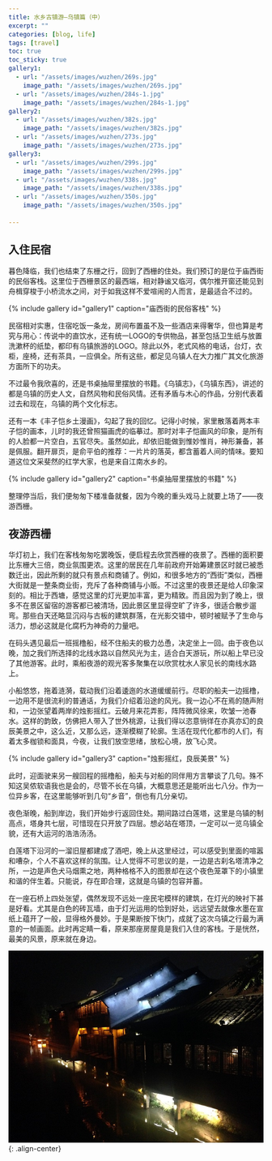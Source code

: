```yaml
---
title: 水乡古镇游—乌镇篇（中）
excerpt: ""
categories: [blog, life]
tags: [travel]
toc: true
toc_sticky: true
gallery1:
  - url: "/assets/images/wuzhen/269s.jpg"
    image_path: "/assets/images/wuzhen/269s.jpg"
  - url: "/assets/images/wuzhen/284s-1.jpg"
    image_path: "/assets/images/wuzhen/284s-1.jpg"
gallery2:
  - url: "/assets/images/wuzhen/382s.jpg"
    image_path: "/assets/images/wuzhen/382s.jpg"
  - url: "/assets/images/wuzhen/273s.jpg"
    image_path: "/assets/images/wuzhen/273s.jpg"
gallery3:
  - url: "/assets/images/wuzhen/299s.jpg"
    image_path: "/assets/images/wuzhen/299s.jpg"
  - url: "/assets/images/wuzhen/338s.jpg"
    image_path: "/assets/images/wuzhen/338s.jpg"
  - url: "/assets/images/wuzhen/350s.jpg"
    image_path: "/assets/images/wuzhen/350s.jpg"

---
```


## 入住民宿

暮色降临，我们也结束了东栅之行，回到了西栅的住处。我们预订的是位于庙西街的民俗客栈。这里位于西栅景区的最西端，相对静谧又临河，偶尔推开窗还能见到舟楫穿梭于小桥流水之间，对于如我这样不爱喧闹的人而言，是最适合不过的。

{% include gallery id="gallery1" caption="庙西街的民俗客栈" %}

民宿相对实惠，住宿吃饭一条龙，房间布置虽不及一些酒店来得奢华，但也算是考究与用心：传说中的直饮水，还有统一LOGO的专供物品，甚至包括卫生纸与放置洗漱杯的纸垫，都印有乌镇旅游的LOGO。除此以外，老式风格的电话，台灯，衣柜，座椅，还有茶具，一应俱全。所有这些，都足见乌镇人在大力推广其文化旅游方面所下的功夫。

不过最令我欣喜的，还是书桌抽屉里摆放的书籍。《乌镇志》，《乌镇东西》，讲述的都是乌镇的历史人文，自然风物和民俗风情。还有矛盾与木心的作品，分别代表着过去和现在，乌镇的两个文化标志。

还有一本《丰子恺乡土漫画》，勾起了我的回忆。记得小时候，家里散落着两本丰子恺的画本，儿时的我还曾照猫画虎的临摹过。那时对丰子恺画风的印象，是所有的人脸都一片空白，五官尽失。虽然如此，却依旧能做到惟妙惟肖，神形兼备，甚是佩服。翻开扉页，是俞平伯的推荐：一片片的落英，都含蓄着人间的情味。要知道这位文采斐然的红学大家，也是来自江南水乡的。

{% include gallery id="gallery2" caption="书桌抽屉里摆放的书籍" %}

整理停当后，我们便匆匆下楼准备就餐，因为今晚的重头戏马上就要上场了——夜游西栅。

## 夜游西栅

华灯初上，我们在客栈匆匆吃罢晚饭，便启程去欣赏西栅的夜景了。西栅的面积要比东栅大三倍，商业氛围更浓。这里的居民在几年前政府开始筹建景区时就已被悉数迁出，因此所剩的就只有景点和商铺了。例如，和很多地方的“西街”类似，西栅大街就是一整条商业街，充斥了各种商铺与小贩。不过这里的夜景还是给人印象深刻的。相比于西塘，感觉这里的灯光更加丰富，更为精致。而且因为到了晚上，很多不在景区留宿的游客都已被清场，因此景区里显得空旷了许多，很适合散步遛弯。那些白天还略显沉闷与古板的建筑群落，在光影交错中，顿时被赋予了生命与活力，想必这就是化腐朽为神奇的力量吧。

在码头遇见最后一班摇橹船，经不住船夫的极力怂恿，决定坐上一回。由于夜色以晚，加之我们所选择的北线水路以自然风光为主，适合白天游玩，所以船上早已没了其他游客。此时，乘船夜游的观光客多聚集在以欣赏枕水人家见长的南线水路上。

小船悠悠，拖着涟漪，载动我们沿着逶迤的水道缓缓前行。尽职的船夫一边摇橹，一边用不是很流利的普通话，为我们介绍着沿途的风光。我一边心不在焉的随声附和，一边张望着两岸的烛影摇红。云破月来花弄影，阵阵微风徐来，吹皱一池春水。这样的韵致，仿佛把人带入了世外桃源，让我们得以恣意徜徉在亦真亦幻的良辰美景之中，这么近，又那么远，逐渐模糊了轮廓。生活在现代化都市的人们，有着太多枷锁和面具，今夜，让我们放空思绪，放松心境，放飞心灵。

{% include gallery id="gallery3" caption="烛影摇红，良辰美景" %}

此时，迎面驶来另一艘回程的摇橹船，船夫与对船的同伴用方言攀谈了几句。殊不知这吴侬软语我也是会的，尽管不长在乌镇，大概意思还是能听出七八分。作为一位异乡客，在这里能够听到几句“乡音”，倒也有几分亲切。

夜色渐晚，船到岸边，我们开始步行返回住处。期间路过白莲塔，这里是乌镇的制高点，塔身共七层，可惜现在只开放了四层。想必站在塔顶，一定可以一览乌镇全貌，还有大运河的浩浩汤汤。

白莲塔下沿河的一溜旧屋都建成了酒吧，晚上从这里经过，可以感受到里面的喧嚣和嘈杂，个人不喜欢这样的氛围。让人觉得不可思议的是，一边是古刹名塔清净之所，一边是声色犬马烟熏之地，两种格格不入的图景却在这个夜色笼罩下的小镇里和谐的伴生着。只能说，存在即合理，这就是乌镇的包容并蓄。

在一座石桥上四处张望，偶然发现不远处一座民宅模样的建筑，在灯光的映衬下甚是好看。尤其是白色的砖瓦墙，由于灯光运用的恰到好处，远远望去就像水墨在宣纸上蕴开了一般，显得格外曼妙。于是果断按下快门，成就了这次乌镇之行最为满意的一帧画面。此时再定睛一看，原来那座房屋竟是我们入住的客栈。于是恍然，最美的风景，原来就在身边。

![image-center](/assets/images/wuzhen/373s.jpg){: .align-center}
